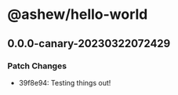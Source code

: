 # @ashew/hello-world

## 0.0.0-canary-20230322072429

### Patch Changes

- 39f8e94: Testing things out!
